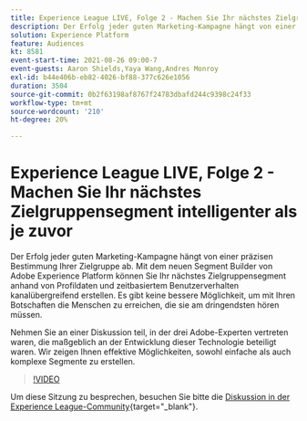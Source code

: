 ```yaml
---
title: Experience League LIVE, Folge 2 - Machen Sie Ihr nächstes Zielgruppensegment intelligenter als je zuvor
description: Der Erfolg jeder guten Marketing-Kampagne hängt von einer präzisen Bestimmung Ihrer Zielgruppe ab. Mit dem neuen Segment Builder von Adobe Experience Platform können Sie Ihr nächstes Zielgruppensegment anhand von Profildaten und zeitbasiertem Benutzerverhalten kanalübergreifend erstellen. Es gibt keine bessere Möglichkeit, um sicherzustellen, dass Ihre Nachrichten die Menschen erreichen, die sie am dringendsten hören müssen. Nehmen Sie an einer Diskussion teil, in der drei Adobe-Experten vertreten waren, die maßgeblich an der Entwicklung dieser Technologie beteiligt waren. Wir zeigen Ihnen effektive Möglichkeiten, sowohl einfache als auch komplexe Segmente zu erstellen.
solution: Experience Platform
feature: Audiences
kt: 8581
event-start-time: 2021-08-26 09:00-7
event-guests: Aaron Shields,Yaya Wang,Andres Monroy
exl-id: b44e406b-eb82-4026-bf88-377c626e1056
duration: 3504
source-git-commit: 0b2f63198af8767f24783dbafd244c9398c24f33
workflow-type: tm+mt
source-wordcount: '210'
ht-degree: 20%

---
```


# Experience League LIVE, Folge 2 - Machen Sie Ihr nächstes Zielgruppensegment intelligenter als je zuvor

Der Erfolg jeder guten Marketing-Kampagne hängt von einer präzisen Bestimmung Ihrer Zielgruppe ab. Mit dem neuen Segment Builder von Adobe Experience Platform können Sie Ihr nächstes Zielgruppensegment anhand von Profildaten und zeitbasiertem Benutzerverhalten kanalübergreifend erstellen. Es gibt keine bessere Möglichkeit, um mit Ihren Botschaften die Menschen zu erreichen, die sie am dringendsten hören müssen.

Nehmen Sie an einer Diskussion teil, in der drei Adobe-Experten vertreten waren, die maßgeblich an der Entwicklung dieser Technologie beteiligt waren. Wir zeigen Ihnen effektive Möglichkeiten, sowohl einfache als auch komplexe Segmente zu erstellen.

>[!VIDEO](https://video.tv.adobe.com/v/336422/?quality=12&learn=on)

Um diese Sitzung zu besprechen, besuchen Sie bitte die [Diskussion in der Experience League-Community](https://experienceleaguecommunities.adobe.com/t5/adobe-experience-platform/questions-and-discussion-for-experience-league-live-ep-2-make/m-p/420645?profile.language=de#M68){target="_blank"}.

